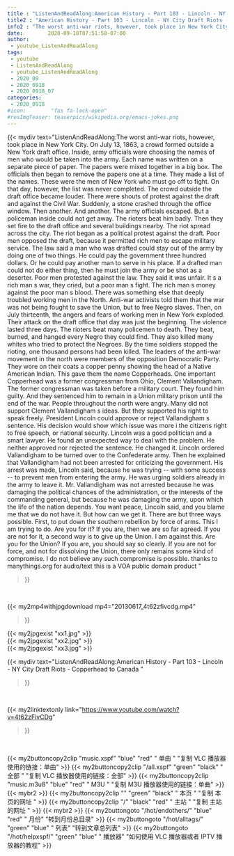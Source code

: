 ```yaml
---
title : "ListenAndReadAlong:American History - Part 103 - Lincoln - NY City Draft Riots - Copperhead to Canada "
title2 : "American History - Part 103 - Lincoln - NY City Draft Riots - Copperhead to Canada "
info2 : "The worst anti-war riots, however, took place in New York City.  On July 13, 1863, a crowd formed outside a New York draft office. Inside, army officials were choosing the names of men who would be taken into the army.  Each name was written on a separate piece of paper. The papers were mixed together in a big box. The officials then began to remove the papers one at a time. They made a list of the names. These were the men of New York who must go off to fight.  On that day, however, the list was never completed. The crowd outside the draft office became louder. There were shouts of protest against the draft and against the Civil War.  Suddenly, a stone crashed through the office window. Then another. And another. The army officials escaped. But a policeman inside could not get away. The rioters beat him badly. Then they set fire to the draft office and several buildings nearby. The riot spread across the city.  The riot began as a political protest against the draft. Poor men opposed the draft, because it permitted rich men to escape military service.  The law said a man who was drafted could stay out of the army by doing one of two things. He could pay the government three hundred dollars. Or he could pay another man to serve in his place. If a drafted man could not do either thing, then he must join the army or be shot as a deserter. Poor men protested against the law. They said it was unfair.  It s a rich man s war,  they cried,  but a poor man s fight. The rich man s money against the poor man s blood.   There was something else that deeply troubled working men in the North. Anti-war activists told them that the war was not being fought to save the Union, but to free Negro slaves. Then, on July thirteenth, the angers and fears of working men in New York exploded. Their attack on the draft office that day was just the beginning. The violence lasted three days.  The rioters beat many policemen to death. They beat, burned, and hanged every Negro they could find. They also killed many whites who tried to protect the Negroes. By the time soldiers stopped the rioting, one thousand persons had been killed.  The leaders of the anti-war movement in the north were members of the opposition Democratic Party. They wore on their coats a copper penny showing the head of a Native American Indian. This gave them the name  Copperheads.  One important Copperhead was a former congressman from Ohio, Clement Vallandigham. The former congressman was taken before a military court.  They found him guilty. And they sentenced him to remain in a Union military prison until the end of the war.  People throughout the north were angry. Many did not support Clement Vallandigham s ideas. But they supported his right to speak freely.  President Lincoln could approve or reject Vallandigham s sentence. His decision would show which issue was more i  the citizens  right to free speech, or national security.  Lincoln was a good politician and a smart lawyer. He found an unexpected way to deal with the problem. He neither approved nor rejected the sentence. He changed it.  Lincoln ordered Vallandigham to be turned over to the Confederate army. Then he explained that Vallandigham had not been arrested for criticizing the government.   His arrest was made,  Lincoln said,  because he was trying -- with some success -- to prevent men from entering the army. He was urging soldiers already in the army to leave it. Mr. Vallandigham was not arrested because he was damaging the political chances of the administration, or the interests of the commanding general, but because he was damaging the army, upon which the life of the nation depends.     You want peace,  Lincoln said,  and you blame me that we do not have it. But how can we get it. There are but three ways possible.    First, to put down the southern rebellion by force of arms. This I am trying to do. Are you for it? If you are, then we are so far agreed. If you are not for it, a second way is to give up the Union. I am against this. Are you for the Union? If you are, you should say so clearly. If you are not for force, and not for dissolving the Union, there only remains some kind of compromise. I do not believe any such compromise is possible.  thanks to manythings.org for audio/text  this is a VOA public domain product "
date:        2020-09-18T07:51:58-07:00
author:
 - youtube_ListenAndReadAlong
tags:
 - youtube
 - ListenAndReadAlong
 - youtube_ListenAndReadAlong
 - 2020_09
 - 2020_0918
 - 2020_0918_07
categories:
 - 2020_0918
#icon:        "fas fa-lock-open"
#resImgTeaser: teaserpics/wikipedia.org/emacs-jokes.png
---
```


{{< mydiv text="ListenAndReadAlong:The worst anti-war riots, however, took place in New York City.  On July 13, 1863, a crowd formed outside a New York draft office. Inside, army officials were choosing the names of men who would be taken into the army.  Each name was written on a separate piece of paper. The papers were mixed together in a big box. The officials then began to remove the papers one at a time. They made a list of the names. These were the men of New York who must go off to fight.  On that day, however, the list was never completed. The crowd outside the draft office became louder. There were shouts of protest against the draft and against the Civil War.  Suddenly, a stone crashed through the office window. Then another. And another. The army officials escaped. But a policeman inside could not get away. The rioters beat him badly. Then they set fire to the draft office and several buildings nearby. The riot spread across the city.  The riot began as a political protest against the draft. Poor men opposed the draft, because it permitted rich men to escape military service.  The law said a man who was drafted could stay out of the army by doing one of two things. He could pay the government three hundred dollars. Or he could pay another man to serve in his place. If a drafted man could not do either thing, then he must join the army or be shot as a deserter. Poor men protested against the law. They said it was unfair.  It s a rich man s war,  they cried,  but a poor man s fight. The rich man s money against the poor man s blood.   There was something else that deeply troubled working men in the North. Anti-war activists told them that the war was not being fought to save the Union, but to free Negro slaves. Then, on July thirteenth, the angers and fears of working men in New York exploded. Their attack on the draft office that day was just the beginning. The violence lasted three days.  The rioters beat many policemen to death. They beat, burned, and hanged every Negro they could find. They also killed many whites who tried to protect the Negroes. By the time soldiers stopped the rioting, one thousand persons had been killed.  The leaders of the anti-war movement in the north were members of the opposition Democratic Party. They wore on their coats a copper penny showing the head of a Native American Indian. This gave them the name  Copperheads.  One important Copperhead was a former congressman from Ohio, Clement Vallandigham. The former congressman was taken before a military court.  They found him guilty. And they sentenced him to remain in a Union military prison until the end of the war.  People throughout the north were angry. Many did not support Clement Vallandigham s ideas. But they supported his right to speak freely.  President Lincoln could approve or reject Vallandigham s sentence. His decision would show which issue was more i  the citizens  right to free speech, or national security.  Lincoln was a good politician and a smart lawyer. He found an unexpected way to deal with the problem. He neither approved nor rejected the sentence. He changed it.  Lincoln ordered Vallandigham to be turned over to the Confederate army. Then he explained that Vallandigham had not been arrested for criticizing the government.   His arrest was made,  Lincoln said,  because he was trying -- with some success -- to prevent men from entering the army. He was urging soldiers already in the army to leave it. Mr. Vallandigham was not arrested because he was damaging the political chances of the administration, or the interests of the commanding general, but because he was damaging the army, upon which the life of the nation depends.     You want peace,  Lincoln said,  and you blame me that we do not have it. But how can we get it. There are but three ways possible.    First, to put down the southern rebellion by force of arms. This I am trying to do. Are you for it? If you are, then we are so far agreed. If you are not for it, a second way is to give up the Union. I am against this. Are you for the Union? If you are, you should say so clearly. If you are not for force, and not for dissolving the Union, there only remains some kind of compromise. I do not believe any such compromise is possible.  thanks to manythings.org for audio/text  this is a VOA public domain product "
>}}
<br>


{{< my2mp4withjpgdownload mp4="20130617_4t62zfivcdg.mp4"
>}}

{{< my2jpgexist "xx1.jpg" >}}<br>
{{< my2jpgexist "xx2.jpg" >}}<br>
{{< my2jpgexist "xx3.jpg" >}}<br>



{{< mydiv text="ListenAndReadAlong:American History - Part 103 - Lincoln - NY City Draft Riots - Copperhead to Canada "
>}}
<br>

{{< my2linktextonly link="https://www.youtube.com/watch?v=4t62zFivCDg"
>}}


<br>

{{< my2buttoncopy2clip "music.xspf"        "blue"   "red"    " 单曲 "  "复制 VLC 播放器使用的链接：单曲" >}} {{< my2buttoncopy2clip "/all.xspf"         "green"  "black"  " 全部 "  "复制 VLC 播放器使用的链接：全部" >}} {{< my2buttoncopy2clip "music.m3u8"        "blue"   "red"    " M3U  "    "复制 M3U 播放器使用的链接：单曲" >}} {{< mybr2 >}} {{< my2buttoncopy2clip ""                  "green"  "black"  " 本页 "    "复制 本页的网址 " >}} {{< my2buttoncopy2clip "/"                 "black"  "red"    " 主站 "    "复制 主站的网址 " >}} {{< mybr2 >}} {{< my2buttongoto      "/hot/endothers/"   "blue"   "red"    " 月份"   "转到月份总目录" >}} {{< my2buttongoto      "/hot/alltags/"     "green"  "blue"   " 列表"   "转到文章总列表" >}} {{< my2buttongoto      "/hot/helpxspf/"    "green"  "blue"   " 播放器" "如何使用 VLC 播放器或者 IPTV 播放器的教程" >}} 
